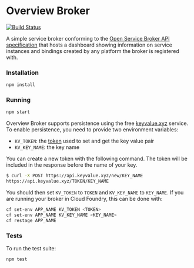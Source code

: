 # Overview Broker
[![Build Status](https://travis-ci.org/mattmcneeney/overview-broker.svg?branch=master)](https://travis-ci.org/mattmcneeney/overview-broker)

A simple service broker conforming to the [Open Service Broker API specification](https://github.com/openservicebrokerapi/servicebroker/) that hosts a dashboard showing information on service instances and bindings created by any platform the broker is registered with.

### Installation
```bash
npm install
```

### Running
```bash
npm start
```

Overview Broker supports persistence using the free [keyvalue.xyz](https://keyvalue.xyz/) service. To enable persistence, you need to provide two environment variables:
* `KV_TOKEN`: the [token](https://github.com/kvaas/docs/blob/master/REST%20API.md#post-newkey) used to set and get the key value pair
* `KV_KEY_NAME`: the key name

You can create a new token with the following command. The token will be included in the response before the name of your key.
```bash
$ curl -X POST https://api.keyvalue.xyz/new/KEY_NAME
https://api.keyvalue.xyz/TOKEN/KEY_NAME
```

You should then set `KV_TOKEN` to `TOKEN` and `KV_KEY_NAME` to `KEY_NAME`. If you are running your broker in Cloud Foundry, this can be done with:
```bash
cf set-env APP_NAME KV_TOKEN <TOKEN>
cf set-env APP_NAME KV_KEY_NAME <KEY_NAME>
cf restage APP_NAME
```

### Tests

To run the test suite:
```bash
npm test
```
